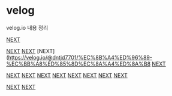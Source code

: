 # velog
velog.io 내용 정리 



[NEXT](https://velog.io/@dntjd7701/React-Event-State-1)


[NEXT](https://velog.io/@dntjd7701/component-styling)
[NEXT](https://velog.io/@dntjd7701/React-style-%EC%84%A4%EC%A0%95)
[NEXT](https://velog.io/@dntjd7701/%EC%8B%A4%ED%96%89-%EC%BB%A8%ED%85%8D%EC%8A%A4%ED%8A%B8
[NEXT](https://velog.io/@dntjd7701/%EC%9B%B9%ED%8C%A95Webpack-%EC%84%A4%EC%A0%95%ED%95%98%EA%B8%B0)

[NEXT](https://velog.io/@dntjd7701/Babel-practice1)
[NEXT](https://velog.io/@dntjd7701/Babel-practice2)
[NEXT](https://velog.io/@dntjd7701/Babel-practice3-plugin)
[NEXT](https://velog.io/@dntjd7701/Babel-practice4-preset)
[NEXT](https://velog.io/@dntjd7701/Babel-%EA%B0%9C%EB%85%90-%EC%A0%95%EB%A6%AC)
[NEXT](https://velog.io/@dntjd7701/Babel-install-config-basic)
[NEXT](https://velog.io/@dntjd7701/JSP-9%EA%B0%80%EC%A7%80-%EA%B8%B0%EB%B3%B8-%EA%B0%9D%EC%B2%B4-session-%EA%B3%BC-application%EC%9D%98-%EC%B0%A8%EC%9D%B4%EC%A0%90)
[NEXT](https://velog.io/@dntjd7701/webpack)



[NEXT](https://velog.io/@dntjd7701/NET-SSH)
[NEXT](https://velog.io/@dntjd7701/JAVA-io%EC%99%80-nio)

